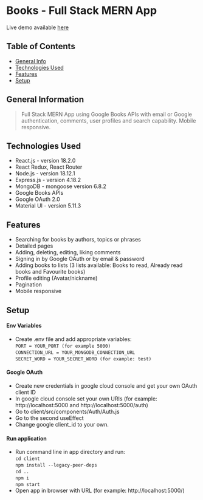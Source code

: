 # Books - Full Stack MERN App
Live demo available [here](https://the-literary-haven.web.app/)

## Table of Contents
* [General Info](#general-information)
* [Technologies Used](#technologies-used)
* [Features](#features)
* [Setup](#setup)

## General Information
> Full Stack MERN App using Google Books APIs with email or Google authentication, 
> comments, user profiles and search capability. Mobile responsive. <br/> 

## Technologies Used
- React.js - version 18.2.0
- React Redux, React Router
- Node.js - version 18.12.1
- Express.js - version 4.18.2
- MongoDB - mongoose version 6.8.2
- Google Books APIs
- Google OAuth 2.0
- Material UI - version 5.11.3

## Features
- Searching for books by authors, topics or phrases
- Detailed pages
- Adding, deleting, editing, liking comments
- Signing in by Google OAuth or by email & password
- Adding books to lists (3 lists available: Books to read, Already read books and Favourite books)
- Profile editing (Avatar/nickname)
- Pagination
- Mobile responsive

## Setup
#### Env Variables
- Create .env file and add appropriate variables: <br/>
`PORT = YOUR_PORT (for example 5000)` <br/>
`CONNECTION_URL = YOUR_MONGODB_CONNECTION_URL` <br/>
`SECRET_WORD = YOUR_SECRET_WORD (for example: test)`
#### Google OAuth
- Create new credentials in google cloud console and get your own OAuth client ID
- In google cloud console set your own URIs (for example: http://localhost:5000 and http://localhost:5000/auth)
- Go to client/src/components/Auth/Auth.js 
- Go to the second useEffect 
- Change google client_id to your own.
#### Run application
- Run command line in app directory and run: <br/>
`cd client` <br/>
`npm install --legacy-peer-deps` <br/>
`cd ..` <br/>
`npm i` <br/>
`npm start`
- Open app in browser with URL (for example: http://localhost:5000/)
